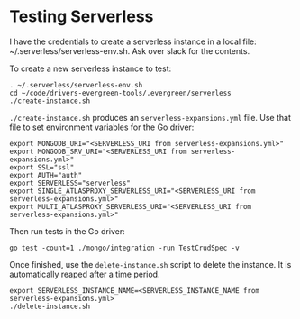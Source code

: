 # Testing Serverless

I have the credentials to create a serverless instance in a local file: ~/.serverless/serverless-env.sh. Ask over slack for the contents.

To create a new serverless instance to test:
```
. ~/.serverless/serverless-env.sh
cd ~/code/drivers-evergreen-tools/.evergreen/serverless
./create-instance.sh
```

`./create-instance.sh` produces an `serverless-expansions.yml` file. Use that file to set environment variables for the Go driver:

```
export MONGODB_URI="<SERVERLESS_URI from serverless-expansions.yml>"
export MONGODB_SRV_URI="<SERVERLESS_URI from serverless-expansions.yml>"
export SSL="ssl"
export AUTH="auth"
export SERVERLESS="serverless"
export SINGLE_ATLASPROXY_SERVERLESS_URI="<SERVERLESS_URI from serverless-expansions.yml>"
export MULTI_ATLASPROXY_SERVERLESS_URI="<SERVERLESS_URI from serverless-expansions.yml>"
```

Then run tests in the Go driver:
```
go test -count=1 ./mongo/integration -run TestCrudSpec -v
```

Once finished, use the `delete-instance.sh` script to delete the instance. It is automatically reaped after a time period.
```
export SERVERLESS_INSTANCE_NAME=<SERVERLESS_INSTANCE_NAME from serverless-expansions.yml>
./delete-instance.sh
```

